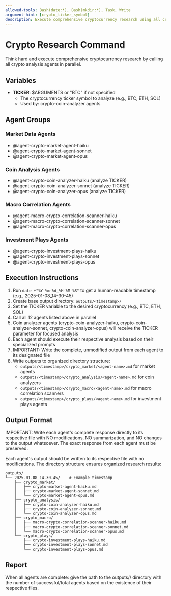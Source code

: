 ```yaml
---
allowed-tools: Bash(date:*), Bash(mkdir:*), Task, Write
argument-hint: [crypto_ticker_symbol]
description: Execute comprehensive cryptocurrency research using all crypto agents
---
```


# Crypto Research Command

Think hard and execute comprehensive cryptocurrency research by calling all crypto analysis agents in parallel.

## Variables

- **TICKER**: $ARGUMENTS or "BTC" if not specified
  - The cryptocurrency ticker symbol to analyze (e.g., BTC, ETH, SOL)
  - Used by: crypto-coin-analyzer agents

## Agent Groups

### Market Data Agents
- @agent-crypto-market-agent-haiku
- @agent-crypto-market-agent-sonnet
- @agent-crypto-market-agent-opus

### Coin Analysis Agents
- @agent-crypto-coin-analyzer-haiku (analyze TICKER)
- @agent-crypto-coin-analyzer-sonnet (analyze TICKER)
- @agent-crypto-coin-analyzer-opus (analyze TICKER)

### Macro Correlation Agents
- @agent-macro-crypto-correlation-scanner-haiku
- @agent-macro-crypto-correlation-scanner-sonnet
- @agent-macro-crypto-correlation-scanner-opus

### Investment Plays Agents
- @agent-crypto-investment-plays-haiku
- @agent-crypto-investment-plays-sonnet
- @agent-crypto-investment-plays-opus

## Execution Instructions

1. Run `date +"%Y-%m-%d_%H-%M-%S"` to get a human-readable timestamp (e.g., 2025-01-08_14-30-45)
2. Create base output directory: `outputs/<timestamp>/`
3. Set the TICKER variable to the desired cryptocurrency (e.g., BTC, ETH, SOL)
4. Call all 12 agents listed above in parallel
5. Coin analyzer agents (crypto-coin-analyzer-haiku, crypto-coin-analyzer-sonnet, crypto-coin-analyzer-opus) will receive the TICKER parameter for focused analysis
6. Each agent should execute their respective analysis based on their specialized prompts
7. IMPORTANT: Write the complete, unmodified output from each agent to its designated file
8. Write outputs to organized directory structure:
   - `outputs/<timestamp>/crypto_market/<agent-name>.md` for market agents
   - `outputs/<timestamp>/crypto_analysis/<agent-name>.md` for coin analyzers
   - `outputs/<timestamp>/crypto_macro/<agent-name>.md` for macro correlation scanners
   - `outputs/<timestamp>/crypto_plays/<agent-name>.md` for investment plays agents

## Output Format

IMPORTANT: Write each agent's complete response directly to its respective file with NO modifications, NO summarization, and NO changes to the output whatsoever. The exact response from each agent must be preserved.

Each agent's output should be written to its respective file with no modifications. The directory structure ensures organized research results:

```
outputs/
└── 2025-01-08_14-30-45/    # Example timestamp
    ├── crypto_market/
    │   ├── crypto-market-agent-haiku.md
    │   ├── crypto-market-agent-sonnet.md
    │   └── crypto-market-agent-opus.md
    ├── crypto_analysis/
    │   ├── crypto-coin-analyzer-haiku.md
    │   ├── crypto-coin-analyzer-sonnet.md
    │   └── crypto-coin-analyzer-opus.md
    ├── crypto_macro/
    │   ├── macro-crypto-correlation-scanner-haiku.md
    │   ├── macro-crypto-correlation-scanner-sonnet.md
    │   └── macro-crypto-correlation-scanner-opus.md
    └── crypto_plays/
        ├── crypto-investment-plays-haiku.md
        ├── crypto-investment-plays-sonnet.md
        └── crypto-investment-plays-opus.md
```

## Report
When all agents are complete: give the path to the outputs/<timestamp>/ directory with the number of successful/total agents based on the existence of their respective files.